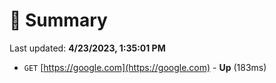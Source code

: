 # 📖 Summary
Last updated: **4/23/2023, 1:35:01 PM**

- `GET` [https://google.com](https://google.com) - **Up** (183ms)
